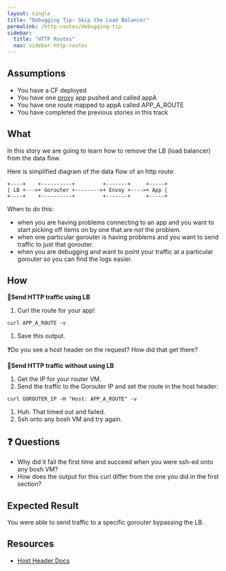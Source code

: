 ```yaml
---
layout: single
title: "Debugging Tip: Skip the Load Balancer"
permalink: /http-routes/debugging-tip
sidebar:
  title: "HTTP Routes"
  nav: sidebar-http-routes
---
```


## Assumptions
- You have a CF deployed
- You have one
  [proxy](https://github.com/cloudfoundry/cf-networking-release/tree/develop/src/example-apps/proxy)
  app pushed and called appA
- You have one route mapped to appA called APP_A_ROUTE
- You have completed the previous stories in this track

## What
In this story we are going to learn how to remove the LB (load balancer) from
the data flow.

Here is simplified diagram of the data flow of an http route:
```
+----+    +----------+         +-------+     +-----+
| LB +--->+ Gorouter +-------->+ Envoy +---->+ App |
+----+    +----------+         +-------+     +-----+
```

When to do this:
* when you are having problems connecting to an app and you want to start
  picking off items on by one that are _not_ the problem.
* when one particular gorouter is having problems and you want to send traffic
  to just that gorouter.
* when you are debugging and want to point your traffic at a particular
  gorouter so you can find the logs easier.

## How

📝**Send HTTP traffic using LB**
1. Curl the route for your app!
  ```
  curl APP_A_ROUTE -v
  ```
1. Save this output.

❓Do you see a host header on the request? How did that get there?

📝**Send HTTP traffic without using LB**
1. Get the IP for your router VM.
1. Send the traffic to the Gorouter IP and set the route in the host header:
  ```
  curl GOROUTER_IP -H "Host: APP_A_ROUTE" -v
  ```
1. Huh. That timed out and failed.
1. Ssh onto any bosh VM and try again.

## ❓ Questions
* Why did it fail the first time and succeed when you were ssh-ed onto any bosh VM?
* How does the output for this curl differ from the one you did in the first section?

## Expected Result
You were able to send traffic to a specific gorouter bypassing the LB.

## Resources
- [Host Header
  Docs](https://developer.mozilla.org/en-US/docs/Web/HTTP/Headers/Host)
